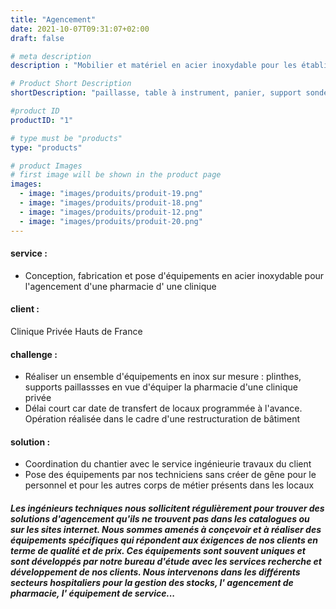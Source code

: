```yaml
---
title: "Agencement"
date: 2021-10-07T09:31:07+02:00
draft: false

# meta description
description : "Mobilier et matériel en acier inoxydable pour les établissements de santé, les laboratoires"

# Product Short Description
shortDescription: "paillasse, table à instrument, panier, support sonde, armoire à pharmacie, rack, rayonnage, colonne de stockage, module de stockage, guéridon inox, marche pied, estrade, tige porte sérum, porte sonde, caisson, portique, plan de travail, bloc tiroir, rail, accessoires, tablette abattante, support mural"

#product ID
productID: "1"

# type must be "products"
type: "products"

# product Images
# first image will be shown in the product page
images:
  - image: "images/produits/produit-19.png"
  - image: "images/produits/produit-18.png"
  - image: "images/produits/produit-12.png"
  - image: "images/produits/produit-20.png"
---
```


#### service :
* Conception, fabrication et pose d'équipements en acier inoxydable pour l'agencement d'une pharmacie d' une clinique  

#### client :
Clinique Privée Hauts de France 

#### challenge :
* Réaliser un ensemble d'équipements en inox sur mesure : plinthes, supports paillassses en vue d'équiper la pharmacie d'une clinique privée 
* Délai court car date de transfert de locaux programmée à l'avance. Opération réalisée dans le cadre d'une restructuration de bâtiment

#### solution :
* Coordination du chantier avec le service ingénieurie travaux du client
* Pose des équipements par nos techniciens sans créer de gêne pour le personnel et pour les autres corps de métier présents dans les locaux

##### Les ingénieurs techniques nous sollicitent régulièrement pour trouver des solutions d'agencement qu'ils ne trouvent pas dans les catalogues ou sur les sites internet. Nous sommes amenés à conçevoir et à réaliser des équipements spécifiques qui répondent aux éxigences de nos clients en terme de qualité et de prix. Ces équipements sont souvent uniques et sont développés par notre bureau d'étude avec les services recherche et développement de nos clients. Nous intervenons dans les différents secteurs hospitaliers pour la gestion des stocks, l' agencement de pharmacie, l' équipement de service... 

